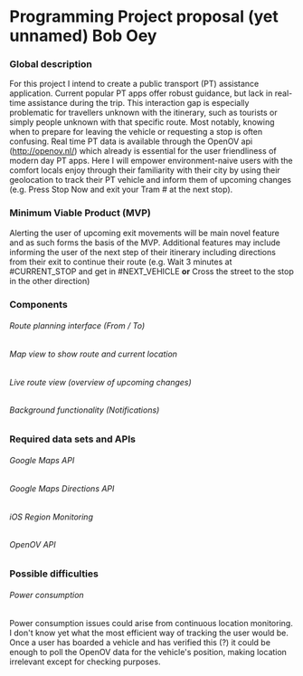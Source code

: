 # Programming Project proposal (yet unnamed) Bob Oey

### Global description
For this project I intend to create a public transport (PT) assistance application. Current popular PT apps offer robust guidance, but lack in real-time assistance during the trip. This interaction gap is especially problematic for travellers unknown with the itinerary, such as tourists or simply people unknown with that specific route. Most notably, knowing when to prepare for leaving the vehicle or requesting a stop is often confusing. Real time PT data is available through the OpenOV api (http://openov.nl/) which already is essential for the user friendliness of modern day PT apps. Here I will empower environment-naive users with the comfort locals enjoy through their familiarity with their city by using their geolocation to track their PT vehicle and inform them of upcoming changes (e.g. Press Stop Now and exit your Tram # at the next stop).


### Minimum Viable Product (MVP)
Alerting the user of upcoming exit movements will be main novel feature and as such forms the basis of the MVP. Additional features may include informing the user of the next step of their itinerary including directions from their exit to continue their route (e.g. Wait 3 minutes at #CURRENT_STOP and get in #NEXT_VEHICLE **or** Cross the street to the stop in the other direction)


### Components

###### Route planning interface (From / To)

###### Map view to show route and current location

###### Live route view (overview of upcoming changes)

###### Background functionality (Notifications)


### Required data sets and APIs

###### Google Maps API
###### Google Maps Directions API
###### iOS Region Monitoring
###### OpenOV API

### Possible difficulties

###### Power consumption
Power consumption issues could arise from continuous location monitoring. I don't know yet what the most efficient way of tracking the user would be. Once a user has boarded a vehicle and has verified this (?) it could be enough to poll the OpenOV data for the vehicle's position, making location irrelevant except for checking purposes.